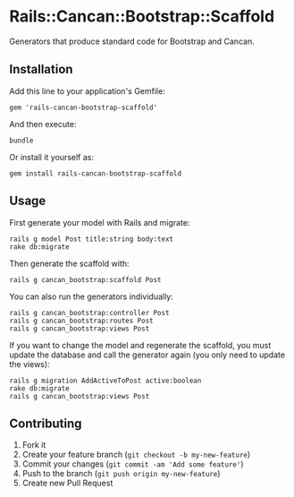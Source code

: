 # Rails::Cancan::Bootstrap::Scaffold

Generators that produce standard code for Bootstrap and Cancan.

## Installation

Add this line to your application's Gemfile:

    gem 'rails-cancan-bootstrap-scaffold'

And then execute:

    bundle

Or install it yourself as:

    gem install rails-cancan-bootstrap-scaffold

## Usage

First generate your model with Rails and migrate:

    rails g model Post title:string body:text
    rake db:migrate

Then generate the scaffold with:

    rails g cancan_bootstrap:scaffold Post

You can also run the generators individually:

    rails g cancan_bootstrap:controller Post
    rails g cancan_bootstrap:routes Post
    rails g cancan_bootstrap:views Post

If you want to change the model and regenerate the scaffold, you must update the database and call the generator again (you only need to update the views):

    rails g migration AddActiveToPost active:boolean
    rake db:migrate
    rails g cancan_bootstrap:views Post
    
## Contributing

1. Fork it
2. Create your feature branch (`git checkout -b my-new-feature`)
3. Commit your changes (`git commit -am 'Add some feature'`)
4. Push to the branch (`git push origin my-new-feature`)
5. Create new Pull Request
